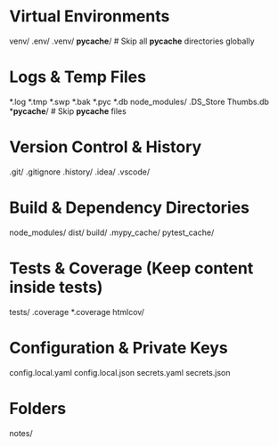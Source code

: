 # Virtual Environments
venv/
.env/
.venv/
__pycache__/  # Skip all __pycache__ directories globally

# Logs & Temp Files
*.log
*.tmp
*.swp
*.bak
*.pyc
*.db
node_modules/
.DS_Store
Thumbs.db
*__pycache__/  # Skip __pycache__ files

# Version Control & History
.git/
.gitignore
.history/
.idea/
.vscode/

# Build & Dependency Directories
node_modules/
dist/
build/
.mypy_cache/
pytest_cache/

# Tests & Coverage (Keep content inside tests)
tests/
.coverage
*.coverage
htmlcov/

# Configuration & Private Keys
config.local.yaml
config.local.json
secrets.yaml
secrets.json

# Folders
notes/
